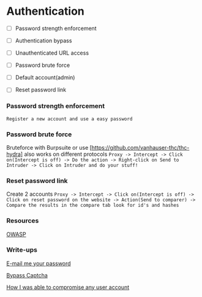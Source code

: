 # Authentication
- [ ] Password strength enforcement
- [ ] Authentication bypass
- [ ] Unauthenticated URL access
- [ ] Password brute force
- [ ] Default account(admin)
- [ ] Reset password link


### Password strength enforcement
```Register a new account and use a easy password```


### Password brute force 
Bruteforce with Burpsuite or use [https://github.com/vanhauser-thc/thc-hydra] also works on different protocols 
```Proxy -> Intercept -> Click on(Intercept is off) -> Do the action -> Right-click on Send to Intruder -> Click on Intruder and do your stuff!```


### Reset password link
Create 2 accounts
```Proxy -> Intercept -> Click on(Intercept is off) -> Click on reset password on the website -> Action(Send to comparer) -> Compare the results in the compare tab look for id's and hashes```


### Resources 
[OWASP](https://www.owasp.org/index.php/Top_10-2017_A2-Broken_Authentication)


### Write-ups
[E-mail me your password](http://blog.jr0ch17.com/2018/Please-email-me-your-password/)

[Bypass Captcha](https://medium.com/@know.0nix/bypassing-captcha-like-a-boss-d0edcc3a1c1)

[How I was able to compromise any user account](https://medium.com/@logicbomb_1/bugbounty-how-i-was-able-to-compromise-any-user-account-via-reset-password-functionality-a11bb5f863b3)
